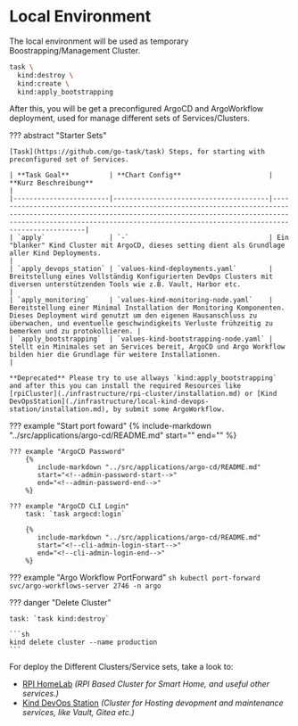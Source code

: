 # Local Environment

The local environment will be used as temporary Boostrapping/Management Cluster.

<!--kind-init-start-->

```sh
task \
  kind:destroy \
  kind:create \
  kind:apply_bootstrapping
```

<!--kind-init-end-->

After this, you will be get a preconfigured ArgoCD and ArgoWorkflow deployment, used for manage different sets of Services/Clusters.

??? abstract "Starter Sets"

    [Task](https://github.com/go-task/task) Steps, for starting with preconfigured set of Services.

    | **Task Goal**          | **Chart Config**                      | **Kurz Beschreibung**                                                                                                                                                                                                                   |
    |------------------------|---------------------------------------|-----------------------------------------------------------------------------------------------------------------------------------------------------------------------------------------------------------------------------------------|
    | `apply`                | `-`                                   | Ein "blanker" Kind Cluster mit ArgoCD, dieses setting dient als Grundlage aller Kind Deployments.                                                                                                                                       |
    | `apply_devops_station` | `values-kind-deployments.yaml`        | Breitstellung eines Vollständig Konfigurierten DevOps Clusters mit diversen unterstützenden Tools wie z.B. Vault, Harbor etc.                                                                                                           |
    | `apply_monitoring`     | `values-kind-monitoring-node.yaml`    | Bereitstellung einer Minimal Installation der Monitoring Komponenten. Dieses Deployment wird genutzt um den eigenen Hausanschluss zu überwachen, und eventuelle geschwindigkeits Verluste frühzeitig zu bemerken und zu protokollieren. |
    | `apply_bootstrapping`  | `values-kind-bootstrapping-node.yaml` | Stellt ein Minimales set an Services bereit, ArgoCD und Argo Workflow bilden hier die Grundlage für weitere Installationen.                                                                                                             |   

    **Deprecated** Please try to use allways `kind:apply_bootstrapping` and after this you can install the required Resources like [rpiCluster](./infrastructure/rpi-cluster/installation.md) or [Kind DevOpsStation](./infrastructure/local-kind-devops-station/installation.md), by submit some ArgoWorkflow.


??? example "Start port foward"
    {%
       include-markdown "../src/applications/argo-cd/README.md"
       start="<!--port-forward-start-->"
       end="<!--port-forward-end-->"
    %}

    ??? example "ArgoCD Password"
        {%
           include-markdown "../src/applications/argo-cd/README.md"
           start="<!--admin-password-start-->"
           end="<!--admin-password-end-->"
        %}

    ??? example "ArgoCD CLI Login"
        task: `task argocd:login`

        {%
           include-markdown "../src/applications/argo-cd/README.md"
           start="<!--cli-admin-login-start-->"
           end="<!--cli-admin-login-end-->"
        %}        

??? example "Argo Workflow PortForward"
    ```sh
    kubectl port-forward svc/argo-workflows-server 2746 -n argo
    ```



??? danger "Delete Cluster"
    
    task: `task kind:destroy`

    ```sh
    kind delete cluster --name production
    ```

For deploy the Different Clusters/Service sets, take a look to: 

* [RPI HomeLab](./infrastructure/rpi-cluster/index.md) *(RPI Based Cluster for Smart Home, and useful other services.)*
* [Kind DevOps Station](./infrastructure/local-kind-devops-station/installation.md) *(Cluster for Hosting devopment and maintenance services, like Vault, Gitea etc.)*